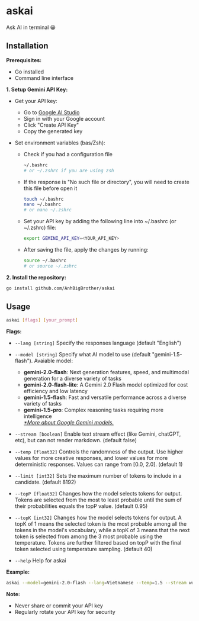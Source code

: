 # askai

Ask AI in terminal 😀

## Installation

**Prerequisites:**

- Go installed
- Command line interface

**1. Setup Gemini API Key:**

- Get your API key:
  - Go to [Google AI Studio](https://aistudio.google.com)  
  - Sign in with your Google account  
  - Click "Create API Key"  
  - Copy the generated key  
  
- Set environment variables (bas/Zsh):  
  
  - Check if you had a configuration file
  
    ```bash
    ~/.bashrc
    # or ~/.zshrc if you are using zsh
    ```

  - If the response is "No such file or directory", you will need to create this file before open it

    ```bash
    touch ~/.bashrc
    nano ~/.bashrc
    # or nano ~/.zshrc
    ```

  - Set your API key by adding the following line into ~/.bashrc (or ~/.zshrc) file:
  
    ```bash
    export GEMINI_API_KEY=<YOUR_API_KEY>
    ```

  - After saving the file, apply the changes by running:

    ```bash
    source ~/.bashrc
    # or source ~/.zshrc
    ```

**2. Install the repository:**

```bash
go install github.com/AnhBigBrother/askai
```

## Usage

```bash
askai [flags] [your_prompt]
```

**Flags:**

- ```--lang [string]```   Specify the responses language (default "English")  

- ```--model [string]```    Specify what AI model to use (default "gemini-1.5-flash").
  Avaiable model:
  - **gemini-2.0-flash**: Next generation features, speed, and multimodal generation for a diverse variety of tasks
  - **gemini-2.0-flash-lite**: A Gemini 2.0 Flash model optimized for cost efficiency and low latency
  - **gemini-1.5-flash**: Fast and versatile performance across a diverse variety of tasks
  - **gemini-1.5-pro**: Complex reasoning tasks requiring more intelligence  
  _[*More about Google Gemini models.](https://ai.google.dev/gemini-api/docs/models/gemini)_  

- ```--stream [boolean]``` Enable text stream effect (like Gemini, chatGPT, etc), but can not render markdown. (default false)

- ```--temp [float32]```   Controls the randomness of the output. Use higher values for more creative responses, and lower values for more deterministic responses. Values can range from [0.0, 2.0]. (default 1)

- ```--limit [int32]```    Sets the maximum number of tokens to include in a candidate. (default 8192)

- ```--topP [float32]```   Changes how the model selects tokens for output. Tokens are selected from the most to least probable until the sum of their probabilities equals the topP value. (default 0.95)

- ```--topK [int32]```     Changes how the model selects tokens for output. A topK of 1 means the selected token is the most probable among all the tokens in the model's vocabulary, while a topK of 3 means that the next token is selected from among the 3 most probable using the temperature. Tokens are further filtered based on topP with the final token selected using temperature sampling. (default 40)

- ```--help```   Help for askai  

**Example:**

```bash
askai --model=gemini-2.0-flash --lang=Vietnamese --temp=1.5 --stream write a story about a magic backpack.
```

**Note:**

- Never share or commit your API key
- Regularly rotate your API key for security
